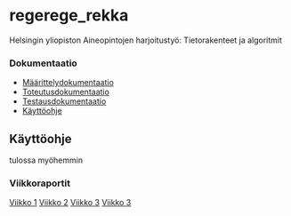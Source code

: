 # regerege_rekka

Helsingin yliopiston Aineopintojen harjoitustyö: Tietorakenteet ja algoritmit

### Dokumentaatio
* [Määrittelydokumentaatio](https://github.com/Hiipivahalko/regerege_rekka/blob/master/documentation/definition.md)
* [Toteutusdokumentaatio](https://github.com/Hiipivahalko/regerege_rekka/blob/master/documentation/implementation.md)
* [Testausdokumentaatio](https://github.com/Hiipivahalko/regerege_rekka/blob/master/documentation/testing.md)
* [Käyttöohje](https://github.com/Hiipivahalko/regerege_rekka/blob/master/documentation/manual.md)

## Käyttöohje

tulossa myöhemmin

### Viikkoraportit

[Viikko 1](https://github.com/Hiipivahalko/regerege_rekka/blob/master/documentation/weeklyRaports/week1.md)
[Viikko 2](https://github.com/Hiipivahalko/regerege_rekka/blob/master/documentation/weeklyRaports/week2.md)
[Viikko 3](https://github.com/Hiipivahalko/regerege_rekka/blob/master/documentation/weeklyRaports/week3.md)
[Viikko 3](https://github.com/Hiipivahalko/regerege_rekka/blob/master/documentation/weeklyRaports/week4.md)

